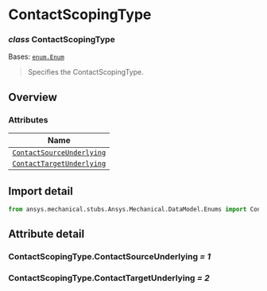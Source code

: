 # ContactScopingType

<a id="ContactScopingType"></a>

### *class* ContactScopingType

Bases: [`enum.Enum`](https://docs.python.org/3/library/enum.html#enum.Enum)

> Specifies the ContactScopingType.

> <!-- !! processed by numpydoc !! -->

<a id="overview"></a>

## Overview

### Attributes

| Name |
| ---------------------------------------------------------------------------- |
| [`ContactSourceUnderlying`](#ContactScopingType.ContactSourceUnderlying) |
| [`ContactTargetUnderlying`](#ContactScopingType.ContactTargetUnderlying) |

<a id="import-detail"></a>

## Import detail

```python
from ansys.mechanical.stubs.Ansys.Mechanical.DataModel.Enums import ContactScopingType
```

<a id="attribute-detail"></a>

## Attribute detail

<a id="ContactScopingType.ContactSourceUnderlying"></a>

### ContactScopingType.ContactSourceUnderlying *= 1*

<a id="ContactScopingType.ContactTargetUnderlying"></a>

### ContactScopingType.ContactTargetUnderlying *= 2*
